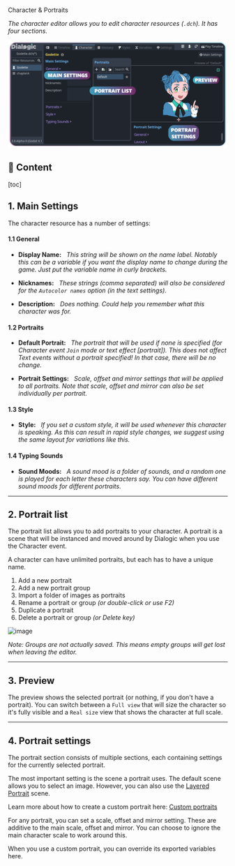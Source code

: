 <div class="header-banner ocean">
     <div class="header-label ocean">Character & Portraits</div>
</div>

*The character editor allows you to edit character resources (`.dch`). It has four sections.*

![](media/character_editor.png)

## 📜 Content

[toc]

## 1. Main Settings

The character resource has a number of settings:

#### 1.1 General

- **Display Name:**
  *This string will be shown on the name label. Notably this can be a variable if you want the display name to change during the game. Just put the variable name in curly brackets.*

- **Nicknames:**
  *These strings (comma separated) will also be considered for the `Autocolor names` option (in the text settings).*

- **Description:**
  *Does nothing. Could help you remember what this character was for.*

#### 1.2 Portraits

- **Default Portrait:**
  *The portrait that will be used if none is specified (for Character event `Join` mode or text effect [portrait]). This does not affect Text events without a portrait specified! In that case, there will be no change.*

- **Portrait Settings:**
  *Scale, offset and mirror settings that will be applied to all portraits. Note that scale, offset and mirror can also be set individually per portrait.*

#### 1.3 Style

- **Style:**
  *If you set a custom style, it will be used whenever this character is speaking. As this can result in rapid style changes, we suggest using the same layout for variations like this.*

#### 1.4 Typing Sounds

- **Sound Moods:**
  *A sound mood is a folder of sounds, and a random one is played for each letter these characters say. You can have different sound moods for different portraits.*

---

## 2. Portrait list

The portrait list allows you to add portraits to your character. A portrait is a scene that will be instanced and moved around by Dialogic when you use the Character event.

A character can have unlimited portraits, but each has to have a unique name.

1. Add a new portrait
2. Add a new portrait group
3. Import a folder of images as portraits
4. Rename a portrait or group *(or double-click or use F2)*
5. Duplicate a portrait
6. Delete a portrait or group *(or Delete key)*

![image](/media/portrait_list_buttons.png)

*Note: Groups are not actually saved. This means empty groups will get lost when leaving the editor.*

---

## 3. Preview

The preview shows the selected portrait (or nothing, if you don't have a portrait). You can switch between a `Full view` that will size the character so it's fully visible and a `Real size` view that shows the character at full scale.

---

## 4. Portrait settings

The portrait section consists of multiple sections, each containing settings for the currently selected portrait.

The most important setting is the scene a portrait uses. The default scene allows you to select an image.
However, you can also use the [Layered Portrait](layered-portrait.md) scene.

Learn more about how to create a custom portrait here: [Custom portraits](custom-portraits.md)

For any portrait, you can set a scale, offset and mirror setting. These are additive to the main scale, offset and mirror. You can choose to ignore the main character scale to work around this.

When you use a custom portrait, you can override its exported variables here.
